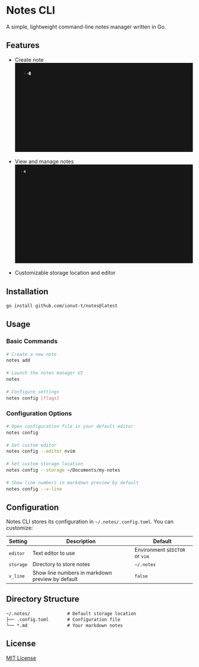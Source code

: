 # Notes CLI

A simple, lightweight command-line notes manager written in Go.

## Features

- Create note
  ![Add note demo](./add-note-demo.gif)

- View and manage notes
  ![Notes manager demo](./manager-demo.gif)

- Customizable storage location and editor

## Installation

```bash
go install github.com/ionut-t/notes@latest
```

## Usage

### Basic Commands

```bash
# Create a new note
notes add

# Launch the notes manager UI
notes

# Configure settings
notes config [flags]
```

### Configuration Options

```bash
# Open configuration file in your default editor
notes config

# Set custom editor
notes config --editor nvim

# Set custom storage location
notes config --storage ~/Documents/my-notes

# Show line numbers in markdown preview by default
notes config --v-line
```

## Configuration

Notes CLI stores its configuration in `~/.notes/.config.toml`. You can customize:

| Setting   | Description                                      | Default                        |
| --------- | ------------------------------------------------ | ------------------------------ |
| `editor`  | Text editor to use                               | Environment `$EDITOR` or `vim` |
| `storage` | Directory to store notes                         | `~/.notes`                     |
| `v_line`  | Show line numbers in markdown preview by default | `false`                        |

## Directory Structure

```
~/.notes/              # Default storage location
├── .config.toml       # Configuration file
└── *.md               # Your markdown notes
```

## License

[MIT License](LICENSE)


